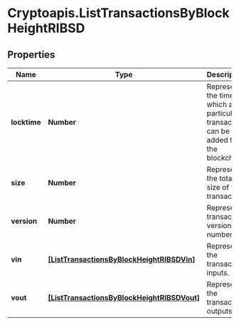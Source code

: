 # Cryptoapis.ListTransactionsByBlockHeightRIBSD

## Properties

Name | Type | Description | Notes
------------ | ------------- | ------------- | -------------
**locktime** | **Number** | Represents the time at which a particular transaction can be added to the blockchain. | 
**size** | **Number** | Represents the total size of this transaction. | 
**version** | **Number** | Represents transaction version number. | 
**vin** | [**[ListTransactionsByBlockHeightRIBSDVin]**](ListTransactionsByBlockHeightRIBSDVin.md) | Represents the transaction inputs. | 
**vout** | [**[ListTransactionsByBlockHeightRIBSDVout]**](ListTransactionsByBlockHeightRIBSDVout.md) | Represents the transaction outputs. | 


